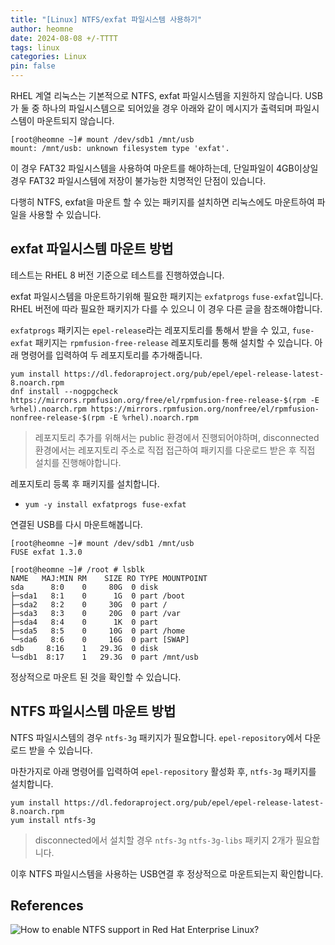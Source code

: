```yaml
---
title: "[Linux] NTFS/exfat 파일시스템 사용하기"
author: heomne
date: 2024-08-08 +/-TTTT
tags: linux
categories: Linux
pin: false
---
```


RHEL 계열 리눅스는 기본적으로 NTFS, exfat 파일시스템을 지원하지 않습니다. USB가 둘 중 하나의 파일시스템으로 되어있을 경우 아래와 같이 메시지가 출력되며 파일시스템이 마운트되지 않습니다.

```terminal
[root@heomne ~]# mount /dev/sdb1 /mnt/usb
mount: /mnt/usb: unknown filesystem type 'exfat'.
```

이 경우 FAT32 파일시스템을 사용하여 마운트를 해야하는데, 단일파일이 4GB이상일 경우 FAT32 파일시스템에 저장이 불가능한 치명적인 단점이 있습니다.

다행히 NTFS, exfat을 마운트 할 수 있는 패키지를 설치하면 리눅스에도 마운트하여 파일을 사용할 수 있습니다.

## exfat 파일시스템 마운트 방법
테스트는 RHEL 8 버전 기준으로 테스트를 진행하였습니다. 

exfat 파일시스템을 마운트하기위해 필요한 패키지는 `exfatprogs` `fuse-exfat`입니다. RHEL 버전에 따라 필요한 패키지가 다를 수 있으니 이 경우 다른 글을 참조해야합니다.

`exfatprogs` 패키지는 `epel-release`라는 레포지토리를 통해서 받을 수 있고, `fuse-exfat` 패키지는 `rpmfusion-free-release` 레포지토리를 통해 설치할 수 있습니다. 
아래 명령어를 입력하여 두 레포지토리를 추가해줍니다.

```terminal
yum install https://dl.fedoraproject.org/pub/epel/epel-release-latest-8.noarch.rpm
dnf install --nogpgcheck https://mirrors.rpmfusion.org/free/el/rpmfusion-free-release-$(rpm -E %rhel).noarch.rpm https://mirrors.rpmfusion.org/nonfree/el/rpmfusion-nonfree-release-$(rpm -E %rhel).noarch.rpm
```

> 레포지토리 추가를 위해서는 public 환경에서 진행되어야하며, disconnected 환경에서는 레포지토리 주소로 직접 접근하여 패키지를 다운로드 받은 후 직접 설치를 진행해야합니다.

레포지토리 등록 후 패키지를 설치합니다.

- `yum -y install exfatprogs fuse-exfat`

연결된 USB를 다시 마운트해봅니다.

```terminal
[root@heomne ~]# mount /dev/sdb1 /mnt/usb
FUSE exfat 1.3.0
```
```terminal
[root@heomne ~]# /root # lsblk
NAME   MAJ:MIN RM    SIZE RO TYPE MOUNTPOINT
sda      8:0    0     80G  0 disk
├─sda1   8:1    0      1G  0 part /boot
├─sda2   8:2    0     30G  0 part /
├─sda3   8:3    0     20G  0 part /var
├─sda4   8:4    0      1K  0 part
├─sda5   8:5    0     10G  0 part /home
└─sda6   8:6    0     16G  0 part [SWAP]
sdb     8:16    1   29.3G  0 disk
└─sdb1  8:17    1   29.3G  0 part /mnt/usb
```

정상적으로 마운트 된 것을 확인할 수 있습니다.

## NTFS 파일시스템 마운트 방법
NTFS 파일시스템의 경우 `ntfs-3g` 패키지가 필요합니다. `epel-repository`에서 다운로드 받을 수 있습니다.

마찬가지로 아래 명령어를 입력하여 `epel-repository` 활성화 후, `ntfs-3g` 패키지를 설치합니다.

```terminal
yum install https://dl.fedoraproject.org/pub/epel/epel-release-latest-8.noarch.rpm
yum install ntfs-3g
```

> disconnected에서 설치할 경우 `ntfs-3g` `ntfs-3g-libs` 패키지 2개가 필요합니다.

이후 NTFS 파일시스템을 사용하는 USB연결 후 정상적으로 마운트되는지 확인합니다.

## References
![How to enable NTFS support in Red Hat Enterprise Linux?](https://access.redhat.com/solutions/23993)
